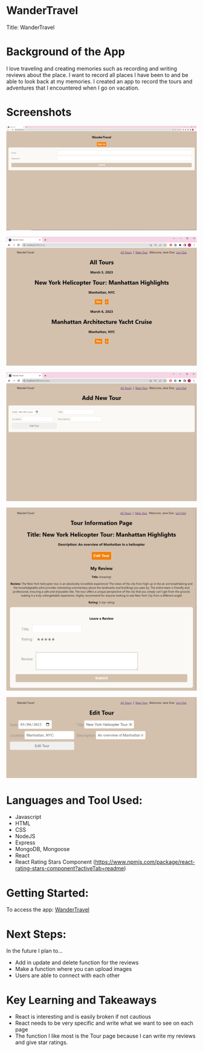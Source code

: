 # WanderTravel
 Title: WanderTravel

# Background of the App
I love traveling and creating memories such as recording and writing reviews about the place. I want to record all places I have been to and be able to look back at my memories. I created an app to record the tours and adventures that I encountered when I go on vacation. 

# Screenshots 
![Login Page](./src/components/media/firstpage.png)

![Home Page](./src/components/media/homepage.png)

![Add Tour Page](./src/components/media/AddNewTour.png)

![Tour Page](./src/components/media/TourPage1.png)

![Edit Page](./src/components/media/EditTourPage.png)


# Languages and Tool Used:
* Javascript 
* HTML
* CSS
* NodeJS
* Express
* MongoDB, Mongoose
* React
* React Rating Stars Component (https://www.npmjs.com/package/react-rating-stars-component?activeTab=readme)

# Getting Started: 
To access the app: [WanderTravel](https://github.com/JennyYHFang/wandertravel)

# Next Steps: 
In the future I plan to...
* Add in update and delete function for the reviews
* Make a function where you can upload images
* Users are able to connect with each other

# Key Learning and Takeaways
* React is interesting and is easily broken if not cautious
* React needs to be very specific and write what we want to see on each page
* The function I like most is the Tour page because I can write my reviews and give star ratings.
